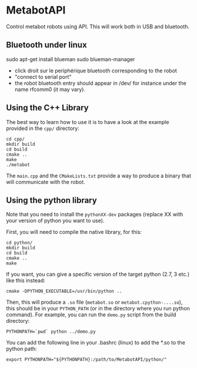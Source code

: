 # MetabotAPI

Control metabot robots using API. This will work both in USB and bluetooth.

## Bluetooth under linux
   sudo apt-get install blueman
   sudo blueman-manager
   - click droit sur le periphérique bluetooth corresponding to the robot
   - "connect to serial port"
   - the robot bluetooth entry should appear in /dev/
     for instance under the name rfcomm0 (it may vary).

## Using the C++ Library

The best way to learn how to use it is to have a look at the example provided in
the `cpp/` directory:

    cd cpp/
    mkdir build
    cd build
    cmake ..
    make
    ./metabot

The `main.cpp` and the `CMakeLists.txt` provide a way to produce a binary that will
communicate with the robot.

## Using the python library

Note that you need to install the `pythonXX-dev` packages (replace XX with your
version of python you want to use).

First, you will need to compile the native library, for this:

    cd python/
    mkdir build
    cd build
    cmake ..
    make
    
If you want, you can give a specific version of the target python (2.7, 3 etc.) like
this instead:

    cmake -DPYTHON_EXECUTABLE=/usr/bin/python ..

Then, this will produce a `.so` file (`metabot.so` or `metabot.cpython-....so`), this
should be in your `PYTHON_PATH` (or in the directory where you run python command). For
example, you can run the `demo.py` script from the build directory:

    PYTHONPATH=`pwd` python ../demo.py

You can add the following line in your .bashrc (linux) to add the *.so to the python path:

    export PYTHONPATH="${PYTHONPATH}:/path/to/MetabotAPI/python/"



